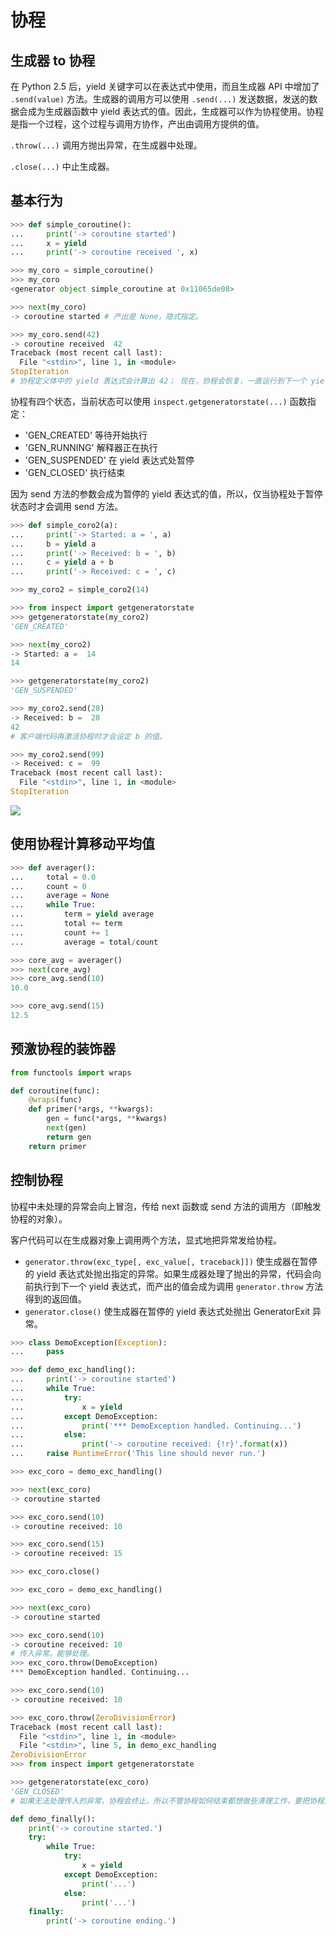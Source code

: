# 协程

## 生成器 to 协程

在 Python 2.5 后，yield 关键字可以在表达式中使用，而且生成器 API 中增加了 `.send(value)` 方法。生成器的调用方可以使用 `.send(...)` 发送数据，发送的数据会成为生成器函数中 yield 表达式的值。因此，生成器可以作为协程使用。协程是指一个过程，这个过程与调用方协作，产出由调用方提供的值。

`.throw(...)` 调用方抛出异常，在生成器中处理。

`.close(...)` 中止生成器。

## 基本行为

```python
>>> def simple_coroutine():
...     print('-> coroutine started')
...     x = yield
...     print('-> coroutine received ', x)

>>> my_coro = simple_coroutine()
>>> my_coro
<generator object simple_coroutine at 0x11065de08>

>>> next(my_coro)
-> coroutine started # 产出是 None，隐式指定。

>>> my_coro.send(42)
-> coroutine received  42
Traceback (most recent call last):
  File "<stdin>", line 1, in <module>
StopIteration
# 协程定义体中的 yield 表达式会计算出 42； 现在，协程会恢复，一直运行到下一个 yield 表达式，或者终止。
```

协程有四个状态，当前状态可以使用 `inspect.getgeneratorstate(...)` 函数指定：

- 'GEN_CREATED' 等待开始执行
- 'GEN_RUNNING' 解释器正在执行
- 'GEN_SUSPENDED' 在 yield 表达式处暂停
- 'GEN_CLOSED' 执行结束

因为 send 方法的参数会成为暂停的 yield 表达式的值，所以，仅当协程处于暂停状态时才会调用 send 方法。

```python
>>> def simple_coro2(a):
...     print('-> Started: a = ', a)
...     b = yield a
...     print('-> Received: b = ', b)
...     c = yield a + b
...     print('-> Received: c = ', c)

>>> my_coro2 = simple_coro2(14)

>>> from inspect import getgeneratorstate
>>> getgeneratorstate(my_coro2)
'GEN_CREATED'

>>> next(my_coro2)
-> Started: a =  14
14

>>> getgeneratorstate(my_coro2)
'GEN_SUSPENDED'

>>> my_coro2.send(28)
-> Received: b =  28
42
# 客户端代码再激活协程时才会设定 b 的值。

>>> my_coro2.send(99)
-> Received: c =  99
Traceback (most recent call last):
  File "<stdin>", line 1, in <module>
StopIteration
```

![](https://nzjia-1.oss-cn-shenzhen.aliyuncs.com/20190420004140.png)

## 使用协程计算移动平均值

```python
>>> def averager():
...     total = 0.0
...     count = 0
...     average = None
...     while True:
...         term = yield average
...         total += term
...         count += 1
...         average = total/count

>>> core_avg = averager()
>>> next(core_avg)
>>> core_avg.send(10)
10.0

>>> core_avg.send(15)
12.5
```

## 预激协程的装饰器

```python
from functools import wraps

def coroutine(func):
    @wraps(func)
    def primer(*args, **kwargs):
        gen = func(*args, **kwargs)
        next(gen)
        return gen
    return primer
```

## 控制协程

协程中未处理的异常会向上冒泡，传给 next 函数或 send 方法的调用方（即触发协程的对象）。

客户代码可以在生成器对象上调用两个方法，显式地把异常发给协程。

- `generator.throw(exc_type[, exc_value[, traceback]])`
  使生成器在暂停的 yield 表达式处抛出指定的异常。如果生成器处理了抛出的异常，代码会向前执行到下一个 yield 表达式，而产出的值会成为调用 `generator.throw` 方法得到的返回值。
- `generator.close()`
  使生成器在暂停的 yield 表达式处抛出 GeneratorExit 异常。

```python
>>> class DemoException(Exception):
...     pass

>>> def demo_exc_handling():
...     print('-> coroutine started')
...     while True:
...         try:
...             x = yield
...         except DemoException:
...             print('*** DemoException handled. Continuing...')
...         else:
...             print('-> coroutine received: {!r}'.format(x))
...     raise RuntimeError('This line should never run.')

>>> exc_coro = demo_exc_handling()

>>> next(exc_coro)
-> coroutine started

>>> exc_coro.send(10)
-> coroutine received: 10

>>> exc_coro.send(15)
-> coroutine received: 15

>>> exc_coro.close()

>>> exc_coro = demo_exc_handling()

>>> next(exc_coro)
-> coroutine started

>>> exc_coro.send(10)
-> coroutine received: 10
# 传入异常。能够处理。
>>> exc_coro.throw(DemoException)
*** DemoException handled. Continuing...

>>> exc_coro.send(10)
-> coroutine received: 10

>>> exc_coro.throw(ZeroDivisionError)
Traceback (most recent call last):
  File "<stdin>", line 1, in <module>
  File "<stdin>", line 5, in demo_exc_handling
ZeroDivisionError
>>> from inspect import getgeneratorstate

>>> getgeneratorstate(exc_coro)
'GEN_CLOSED'
# 如果无法处理传入的异常，协程会终止。所以不管协程如何结束都想做些清理工作，要把协程定义体中相关的代码放到 try/finally 块中。
```

```python
def demo_finally():
    print('-> coroutine started.')
    try:
        while True:
            try:
                x = yield
            except DemoException:
                print('...')
            else:
                print('...')
    finally:
        print('-> coroutine ending.')
```

